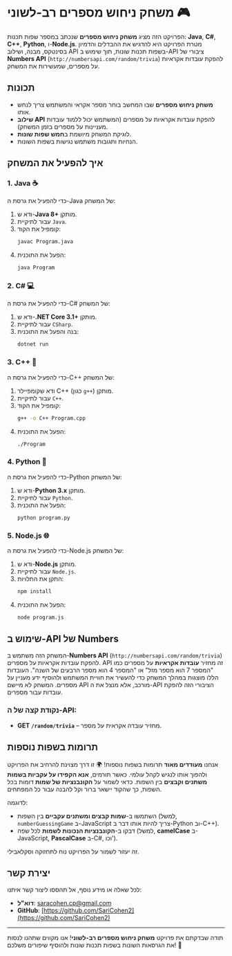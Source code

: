 # משחק ניחוש מספרים רב-לשוני 🎮

הפרויקט הזה מציג **משחק ניחוש מספרים** שנכתב במספר שפות תכנות: **Java**, **C#**, **C++**, **Python**, ו-**Node.js**. מטרת הפרויקט היא להדגיש את ההבדלים והדמיון בסינטקס, מבנה, ושילוב API בשפות תכנות שונות, תוך שימוש ב-API ציבורי של **Numbers API** (`http://numbersapi.com/random/trivia`) להפקת עובדות אקראיות על מספרים, שמעשירות את המשחק.

## תכונות

- **משחק ניחוש מספרים** שבו המחשב בוחר מספר אקראי והמשתמש צריך לנחש אותו.
- **שילוב API** להפקת עובדות אקראיות על מספרים (המשתמש יכול ללמוד עובדות מעניינות על מספרים בזמן המשחק).
- לוגיקת המשחק מיושמת ב**חמש שפות שונות**.
- הנחיות ותגובות משתמש נגישות בשפות השונות.

## איך להפעיל את המשחק

### 1. **Java** ☕
כדי להפעיל את גרסת ה-Java של המשחק:
1. ודא ש-**Java 8+** מותקן.
2. עבור לתיקיית `Java`.
3. קומפיל את הקוד:
   ```bash
   javac Program.java
   ```
4. הפעל את התוכנית:
   ```bash
   java Program
   ```

### 2. **C#** 💻
כדי להפעיל את גרסת ה-C# של המשחק:
1. ודא ש-**.NET Core 3.1+** מותקן.
2. עבור לתיקיית `CSharp`.
3. בנה והפעל את התוכנית:
   ```bash
   dotnet run
   ```

### 3. **C++** 💾
כדי להפעיל את גרסת ה-C++ של המשחק:
1. ודא שקומפיילר C++ (כגון `g++`) מותקן.
2. עבור לתיקיית `C++`.
3. קומפיל את הקוד:
   ```bash
   g++ -o C++ Program.cpp
   ```
4. הפעל את התוכנית:
   ```bash
   ./Program
   ```

### 4. **Python** 🐍
כדי להפעיל את גרסת ה-Python של המשחק:
1. ודא ש-**Python 3.x** מותקן.
2. עבור לתיקיית `Python`.
3. הפעל את התוכנית:
   ```bash
   python program.py
   ```

### 5. **Node.js** 🌐
כדי להפעיל את גרסת ה-Node.js של המשחק:
1. ודא ש-**Node.js** מותקן.
2. עבור לתיקיית `Node.js`.
3. התקן את התלויות:
   ```bash
   npm install
   ```
4. הפעל את התוכנית:
   ```bash
   node program.js
   ```

## שימוש ב-API של Numbers

המשחק הזה משתמש ב-**Numbers API** (`http://numbersapi.com/random/trivia`) להפקת עובדות אקראיות על מספרים. API זה מחזיר **עובדות אקראיות** על מספרים כמו "המספר 7 הוא מספר מזל" או "המספר 4 הוא מספר הרבעים של השנה". העובדות הללו מוצגות במהלך המשחק כדי להעשיר את חוויית המשתמש ולהוסיף ידע מעניין על מספרים. המשחק לא מיישם API מורכב, אלא מנצל את ה-API הציבורי הזה להפקת עובדות עבור מספרים.

### נקודת קצה של ה-API:
- **GET `/random/trivia`** – מחזיר עובדה אקראית על מספר.

## תרומות בשפות נוספות

אנחנו **מעודדים מאוד** תרומות בשפות נוספות! 🌍 זו דרך מצוינת להרחיב את הפרויקט ולהפוך אותו לנגיש לקהל עולמי. כאשר תורמים, **אנא הקפידו על עקביות בשמות משתנים וקבצים** בין השפות. כדאי לשמור על **הקונבנציות של שמות** דומות בכל השפות, כך שהקוד יישאר ברור וקל להבנה עבור כל המפתחים.

לדוגמה:
- השתמשו ב-**שמות קבצים ומשתנים עקביים** בין השפות (למשל, `numberGuessingGame` ב-JavaScript צריך להיות אותו דבר ב-Python וב-C++).
- דבקו ב-**הקונבנציות הנכונות לשמות** לכל שפה (למשל, **camelCase** ב-JavaScript, **PascalCase** ב-C#, וכו').

זה יעזור לשמור על הפרויקט נוח לתחזוקה וסקלאבילי.

## יצירת קשר

לכל שאלה או מידע נוסף, אל תהססו ליצור קשר איתנו:

- **דוא"ל**: [saracohen.cp@gmail.com](mailto:saracohen.cp@gmail.com)
- **GitHub**: [https://github.com/SariCohen2](https://github.com/SariCohen2)

---

תודה שבדקתם את פרויקט **משחק ניחוש מספרים רב-לשוני**! אנו מקווים שתהנו לנסות את הגרסאות השונות בשפות תכנות שונות ולהוסיף שיפורים משלכם! 🎉

